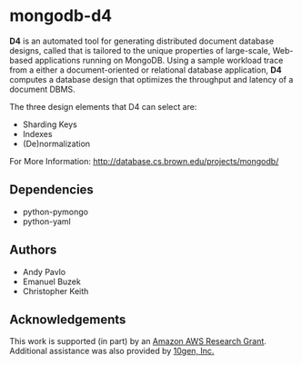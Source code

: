 # mongodb-d4

**D4** is an automated tool for generating distributed document database designs, called
that is tailored to the unique properties of large-scale, Web-based applications 
running on MongoDB. Using a sample workload trace from a either a document-oriented 
or relational database application, **D4** computes a database design that optimizes the
throughput and latency of a document DBMS.

The three design elements that D4 can select are:

+ Sharding Keys
+ Indexes
+ (De)normalization

For More Information: http://database.cs.brown.edu/projects/mongodb/

## Dependencies
+ python-pymongo
+ python-yaml

## Authors
+ Andy Pavlo
+ Emanuel Buzek
+ Christopher Keith

## Acknowledgements
This work is supported (in part) by an [Amazon AWS Research Grant](http://aws.amazon.com/education/). Additional assistance was also provided by [10gen, Inc.](http://10gen.com)